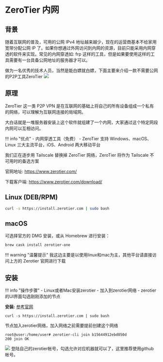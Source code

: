 # ZeroTier 内网

## **背景**
随着互联网的普及，可用的公网 IPv4 地址越来越少，现在的运营商基本不给家用宽带分配公网 IP 了。如果你想通过外网访问到内网的资源，目前只能采用内网穿透的软件来实现。常见的内网穿透如: frp 这样的工具，但是如果要使用这样的工具需要有一台具备公网地址的服务器才可以。

做为一名优秀的技术人员，当然是能白嫖就白嫖，下面主要来介绍一款不需要公网的P2P工具ZeroTier
![](https://pic1.imgdb.cn/item/63355b9316f2c2beb149496a.jpg)

## **原理**

ZeroTier 这一类 P2P VPN 是在互联网的基础上将自己的所有设备组成一个私有的网络，可以理解为互联网连接的局域网。

大白话就是一堆服务器安装上这个软件就组建了一个内网，大家通过这个特定网段内网可以互相访问。


!!! info "优点"
    - 内网穿透工具（免费）
    - ZeroTier 支持 Windows、macOS、Linux 三大主流平台，iOS、Android 两大移动平台

我们正在逐步用 Tailscale 替换掉 ZeroTier 网络，ZeroTier 将作为 Tailscale 不可用时的备选方案


官网地址: https://www.zerotier.com/

下载客户端: https://www.zerotier.com/download/



## **Linux (DEB/RPM)**

```bash
curl -s https://install.zerotier.com | sudo bash
```

## **macOS**

可选择官方的 DMG 安装，或从 Homebrew 进行安装：

```bash
brew cask install zerotier-one
```

!!! warning "温馨提示"
    我这边主要是以使用linux和mac为主，其他平台请直接访问上方的 Zerotier 官网进行下载



## **安装**

!!! info "操作步骤"
    - Linux或者Mac安装zerotier
    - 加入到zerotier网络
    - zerotier的UI界面勾选刚刚添加的节点

**安装:** [参考官网](https://www.zerotier.com/download/)

```shell
curl -s https://install.zerotier.com | sudo bash
```

节点加入zerotier网络，加入网络之前需要提前创建这个网络

```shell
root@user:/home/user# zerotier-cli join b15644912ebd050d
200 join OK
```

![](https://pic1.imgdb.cn/item/63355da416f2c2beb14ba07e.jpg)
登陆自己的zerotier帐号，勾选允许对应机器就可以了，这里推荐使用github帐号。
